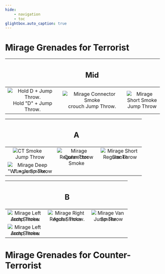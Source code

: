 ```yaml
---
hide:
    - navigation
    - toc
glightbox.auto_caption: true
---
```


# Mirage Grenades for Terrorist

||<h2>**Mid**</h2>||
|:---:|:---:|:---:|
|<div style="position: relative; display: inline-block;"><img src="../../assets/img/mirage_window_ep_edited.png" alt="Hold D + Jump Throw." style="position: absolute; top: 0; left: 0; opacity: 100;"><img src="../../assets/img/mirage_window_full.png" alt="Hold D + Jump Throw." style="position: relative; z-index: 1; opacity: 0;"></div><br>Hold "D" + Jump Throw.|<div style="position: relative; display: inline-block;"><img src="../../assets/img/mirage_connector_ep_edited.png" alt="Mirage Connector Smoke" style="position: absolute; top: 0; left: 0; opacity: 100;"><img src="../../assets/img/mirage_connector_full.png" alt="Hold crouch + Jump Throw" style="position: relative; z-index: 1; opacity: 0;"></div><br>crouch Jump Throw.|<div style="position: relative; display: inline-block;"><img src="../../assets/img/mirage_short_ep_edited.png" alt="Mirage Short Smoke" style="position: absolute; top: 0; left: 0; opacity: 100;"><img src="../../assets/img/mirage_short_full.png" alt="Jump Throw" style="position: relative; z-index: 1; opacity: 0;"></div><br>Jump Throw|

||<h2>**A**</h2>||
|:---:|:---:|:---:|
|<div style="position: relative; display: inline-block;"><img src="../../assets/img/mirage_ct_ep_edited.png" alt="CT Smoke" style="position: absolute; top: 0; left: 0; opacity: 100;"><img src="../../assets/img/mirage_ct_full.png" alt="Jump Throw" style="position: relative; z-index: 1; opacity: 0;"></div><br>Jump Throw|<div style="position: relative; display: inline-block;"><img src="../../assets/img/mirage_stairs_ep_edited.png" alt="Mirage Connector Smoke" style="position: absolute; top: 0; left: 0; opacity: 100;"><img src="../../assets/img/mirage_stairs_full.png" alt="Regular Throw" style="position: relative; z-index: 1; opacity: 0;"></div><br>Regular Throw|<div style="position: relative; display: inline-block;"><img src="../../assets/img/mirage_jungle_ep_edited.png" alt="Mirage Short Smoke" style="position: absolute; top: 0; left: 0; opacity: 100;"><img src="../../assets/img/mirage_jungle_full.png" alt="Regular Throw" style="position: relative; z-index: 1; opacity: 0;"></div><br>Regular Throw|
|<div style="position: relative; display: inline-block;"><img src="../../assets/img/mirage_deepjungle_ep.png" alt="Mirage Deep Jungle Smoke." style="position: absolute; top: 0; left: 0; opacity: 100;"><img src="../../assets/img/mirage_deepjungle_full.png" alt="W + Jump Throw" style="position: relative; z-index: 1; opacity: 0;"></div><br>"W" + Jump Throw|||||



||<h2>**B**</h2>||
|:---:|:---:|:---:|
|<div style="position: relative; display: inline-block;"><img src="../../assets/img/mirage_leftarch_ep.png" alt="Mirage Left Arch Smoke." style="position: absolute; top: 0; left: 0; opacity: 100;"><img src="../../assets/img/mirage_leftarch_full.png" alt="Jump Throw." style="position: relative; z-index: 1; opacity: 0;"></div><br>Jump Throw|<div style="position: relative; display: inline-block;"><img src="../../assets/img/mirage_rightarch_ep.png" alt="Mirage Right Arch Smoke" style="position: absolute; top: 0; left: 0; opacity: 100;"><img src="../../assets/img/mirage_rightarch_full.png" alt="Regular Throw" style="position: relative; z-index: 1; opacity: 0;"></div><br>Regular Throw.|<div style="position: relative; display: inline-block;"><img src="../../assets/img/mirage_van_ep.png" alt="Mirage Van Smoke" style="position: absolute; top: 0; left: 0; opacity: 100;"><img src="../../assets/img/mirage_van_full.png" alt="Jump Throw" style="position: relative; z-index: 1; opacity: 0;"></div><br>Jump Throw|
|<div style="position: relative; display: inline-block;"><img src="../../assets/img/mirage_marketwindow_ep.png" alt="Mirage Left Arch Smoke." style="position: absolute; top: 0; left: 0; opacity: 100;"><img src="../../assets/img/mirage_marketwindow_full.png" alt="Jump Throw." style="position: relative; z-index: 1; opacity: 0;"></div><br>Jump Throw|||||

# Mirage Grenades for Counter-Terrorist

